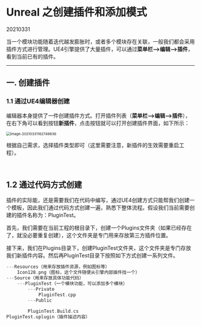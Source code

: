 # Unreal 之创建插件和添加模式

20210331

​		当一个模块功能随着迭代越发膨胀时，或者多个模块存在关联，一般我们都会采用插件方式进行管理。UE4引擎提供了大量插件，可以通过**菜单栏-->编辑-->插件**，看到当前已有的插件。

---

## 一. 创建插件

### 1.1 通过UE4编辑器创建

​		编辑器本身提供了一件创建插件方式。打开插件列表（**菜单栏-->编辑-->插件**），在右下角可以看到按钮**新插件**，点击按钮就可以打开创建插件界面，如下所示：

<img src="C:\Users\dionysoslai\AppData\Roaming\Typora\typora-user-images\image-20210331162749836.png" alt="image-20210331162749836" style="zoom:67%;" />



​		根据自己需求，选择插件类型即可（这里需要注意，新插件的生效需要重启工程）。

​		

## 1.2 通过代码方式创建

​		插件的实际能，还是需要我们在代码中编写，通过UE4创建方式只能帮我们创建一个模板，因此我们通过代码方式创建一遍，熟悉下整体流程。假设我们当前需要创建的插件名称为：PluginTest。

​		首先，我们需要在当前工程的根目录下，创建一个Plugins文件夹（如果已经存在了，就没必要重复创建），这个文件夹是专门用来存放第三方插件位置。

​		接下来，我们在Plugins目录下，创建PluginTest文件夹，这个文件夹是专门存放我们新插件内容。然后再PluginTest目录下按照如下方式创建一系列文件。

```c++
---Resources（用来存放插件资源，例如图标等）
    Icon128.png（图标，这个文件随便从引擎内部插件找一个）
---Source（用来存放具体功能代码）
    ---PluginTest（一个模块功能，可以添加多个模块）
    	---Private
    		PluginTest.cpp
    	---Public
    
    	PluginTest.Build.cs
PluginTest.uplugin（插件描述内容）
```



